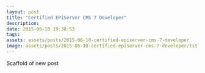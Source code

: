 ```yaml
---
layout: post
title: "Certified EPiServer CMS 7 Developer"
description: 
date: 2015-06-10 19:38:53
tags: 
assets: assets/posts/2015-06-10-certified-episerver-cms-7-developer
image: assets/posts/2015-06-10-certified-episerver-cms-7-developer/title.jpg
---
```


Scaffold of new post
